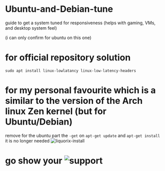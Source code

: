 # Ubuntu-and-Debian-tune
guide to get a system tuned for responsiveness (helps with gaming, VMs, and desktop system feel)

(i can only confirm for ubuntu on this one)
# for official repository solution

``sudo apt install linux-lowlatancy linux-low-latency-headers``

# for my personal favourite which is a similar to the version of the Arch linux Zen kernel (but for Ubuntu/Debian)
remove for the ubuntu part the ``-get`` on ``apt-get update`` and ``apt-get install`` it is no longer needed
![liquorix-install](https://user-images.githubusercontent.com/84853445/126890362-963dc6cf-069a-440d-9b19-8bffca0fb6a3.png)
 
# go show your ![support](https://liquorix.net/)
